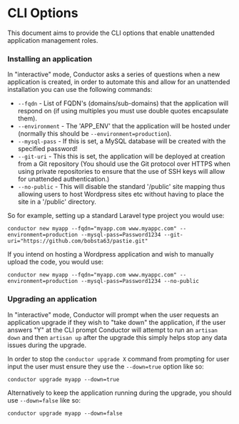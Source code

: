 # CLI Options

This document aims to provide the CLI options that enable unattended application management roles.

### Installing an application

In "interactive" mode, Conductor asks a series of questions when a new application is created, in order to automate this and allow for an unattended installation you can use the following commands:

* ``--fqdn`` - List of FQDN's (domains/sub-domains) that the application will respond on (if using multiples you must use double quotes encapsulate them).
* ``--environment`` - The 'APP_ENV' that the application will be hosted under (normally this should be ``--environment=production``).
* ``--mysql-pass`` - If this is set, a MySQL database will be created with the specified password!
* ``--git-uri`` - This this is set, the application will be deployed at creation from a Git repository (You should use the Git protocol over HTTPS when using private repositories to ensure that the use of SSH keys will allow for unattended authentication.)
* ``--no-public`` - This will disable the standard '/public' site mapping thus allowing users to host Wordpress sites etc without having to place the site in a '/public' directory.

So for example, setting up a standard Laravel type project you would use:

```shell
conductor new myapp --fqdn="myapp.com www.myappc.com" --environment=production --mysql-pass=Password1234 --git-uri="https://github.com/bobsta63/pastie.git"
```

If you intend on hosting a Wordpress application and wish to manually upload the code, you would use:

```shell
conductor new myapp --fqdn="myapp.com www.myappc.com" --environment=production --mysql-pass=Password1234 --no-public
```

### Upgrading an application

In "interactive" mode, Conductor will prompt when the user requests an application upgrade if they wish to "take down" the application, if the user answers "Y" at the CLI prompt Conductor will attempt to run an ``artisan down`` and then ``artisan up`` after the upgrade this simply helps stop any data issues during the upgrade.

In order to stop the ``conductor upgrade X`` command from prompting for user input the user must ensure they use the ``--down=true`` option like so:

```shell
conductor upgrade myapp --down=true
```

Alternatively to keep the application running during the upgrade, you should use ``--down=false`` like so:

```shell
conductor upgrade myapp --down=false
```

